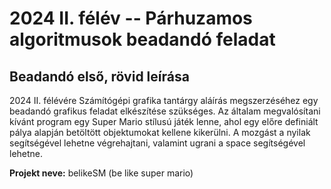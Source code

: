 # 2024 II. félév -- Párhuzamos algoritmusok beadandó feladat

## Beadandó első, rövid leírása

2024 II. félévére Számítógépi grafika tantárgy aláírás megszerzéséhez egy beadandó grafikus feladat elkészítése szükséges. Az általam megvalósítani kívánt program egy Super Mario stílusú játék lenne, ahol egy előre definiált pálya alapján betöltött objektumokat kellene kikerülni. A mozgást a nyilak segítségével lehetne végrehajtani, valamint ugrani a space segítségével lehetne.

**Projekt neve:** belikeSM (be like super mario)

